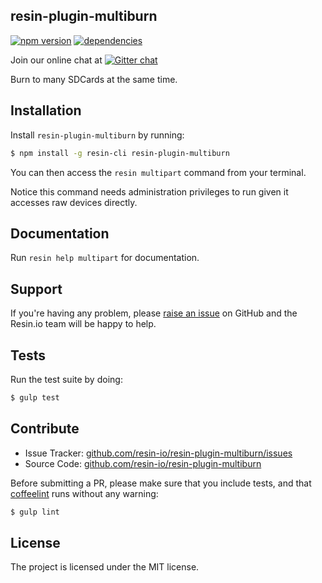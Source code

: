 resin-plugin-multiburn
----------------------

[![npm version](https://badge.fury.io/js/resin-plugin-multiburn.svg)](http://badge.fury.io/js/resin-plugin-multiburn)
[![dependencies](https://david-dm.org/resin-io/resin-plugin-multiburn.png)](https://david-dm.org/resin-io/resin-plugin-multiburn.png)

Join our online chat at [![Gitter chat](https://badges.gitter.im/resin-io/chat.png)](https://gitter.im/resin-io/chat)

Burn to many SDCards at the same time.

Installation
------------

Install `resin-plugin-multiburn` by running:

```sh
$ npm install -g resin-cli resin-plugin-multiburn
```

You can then access the `resin multipart` command from your terminal.

Notice this command needs administration privileges to run given it accesses raw devices directly.

Documentation
-------------

Run `resin help multipart` for documentation.

Support
-------

If you're having any problem, please [raise an issue](https://github.com/resin-io/resin-plugin-multiburn/issues/new) on GitHub and the Resin.io team will be happy to help.

Tests
-----

Run the test suite by doing:

```sh
$ gulp test
```

Contribute
----------

- Issue Tracker: [github.com/resin-io/resin-plugin-multiburn/issues](https://github.com/resin-io/resin-plugin-multiburn/issues)
- Source Code: [github.com/resin-io/resin-plugin-multiburn](https://github.com/resin-io/resin-plugin-multiburn)

Before submitting a PR, please make sure that you include tests, and that [coffeelint](http://www.coffeelint.org/) runs without any warning:

```sh
$ gulp lint
```

License
-------

The project is licensed under the MIT license.
